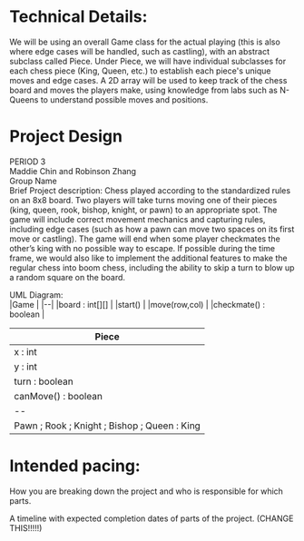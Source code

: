 
# Technical Details:

We will be using an overall Game class for the actual playing (this is also where edge cases will
be handled, such as castling), with an abstract subclass called Piece. Under Piece, 
we will have individual subclasses for each chess piece (King, Queen, etc.) to establish each piece's 
unique moves and edge cases. A 2D array will be used to keep track of the chess board and moves the players
make, using knowledge from labs such as N-Queens to understand possible moves and positions.
     
# Project Design

PERIOD 3  
Maddie Chin and Robinson Zhang  
Group Name  
Brief Project description: Chess played according to the standardized rules on an 
8x8 board. Two players will take turns moving one of their pieces (king, queen, rook, 
bishop, knight, or pawn) to an appropriate spot. The game will include correct 
movement mechanics and capturing rules, including edge cases (such as how a pawn can 
move two spaces on its first move or castling). The game will end when some player 
checkmates the other’s king with no possible way to escape. If possible during the time 
frame, we would also like to implement the additional features to make the regular chess 
into boom chess, including the ability to skip a turn to blow up a random square on the 
board.


UML Diagram:  
|Game                 |	
|--|
|board : int[][] |
|start() |
|move(row,col) |
|checkmate() : boolean |					

|Piece              |
|----------|		
|x : int			|
|y : int            |
|turn : boolean     |
|canMove() : boolean|
|--|
|Pawn ; Rook ; Knight ; Bishop ; Queen : King |


    
# Intended pacing:

How you are breaking down the project and who is responsible for which parts.

A timeline with expected completion dates of parts of the project. (CHANGE THIS!!!!!)

